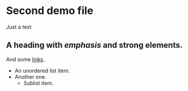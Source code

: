 # Second demo file

Just a text

##  A heading with *emphasis* and **strong** elements.

And some [links](http://example.com).

- An unordered list item.
- Another one.
    - Sublist item.